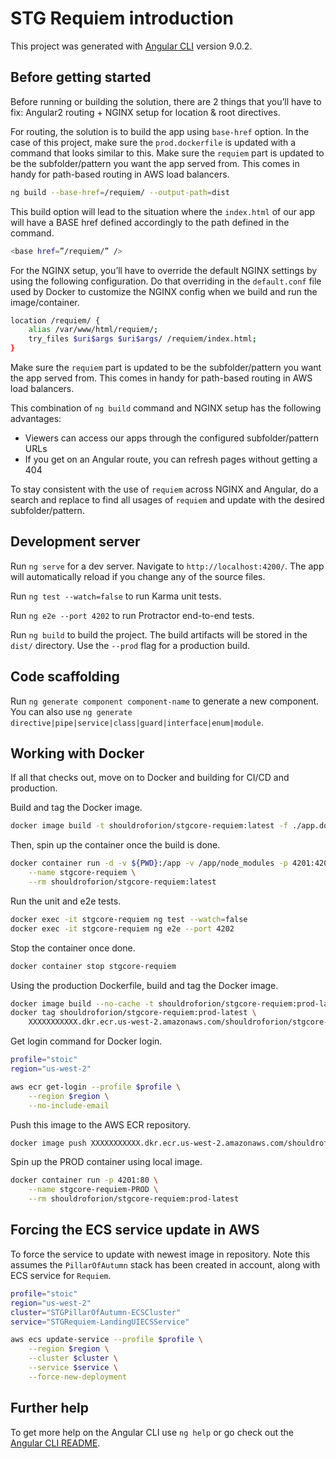 # STG Requiem introduction

This project was generated with [Angular CLI](https://github.com/angular/angular-cli) version 9.0.2.

## Before getting started

Before running or building the solution, there are 2 things that you’ll have to fix: Angular2 routing + NGINX setup for location & root directives.

For routing, the solution is to build the app using `base-href` option. In the case of this project, make sure the `prod.dockerfile` is updated with a command that looks similar to this. Make sure the `requiem` part is updated to be the subfolder/pattern you want the app served from. This comes in handy for path-based routing in AWS load balancers.

```zsh
ng build --base-href=/requiem/ --output-path=dist
```

This build option will lead to the situation where the `index.html` of our app will have a BASE href defined accordingly to the path defined in the command.

```zsh
<base href=”/requiem/” />
```

For the NGINX setup, you’ll have to override the default NGINX settings by using the following configuration. Do that overriding in the `default.conf` file used by Docker to customize the NGINX config when we build and run the image/container.

```zsh
location /requiem/ {
    alias /var/www/html/requiem/;
    try_files $uri$args $uri$args/ /requiem/index.html;
}
```

Make sure the `requiem` part is updated to be the subfolder/pattern you want the app served from. This comes in handy for path-based routing in AWS load balancers.

This combination of `ng build` command and NGINX setup has the following advantages:
- Viewers can access our apps through the configured subfolder/pattern URLs
- If you get on an Angular route, you can refresh pages without getting a 404

To stay consistent with the use of `requiem` across NGINX and Angular, do a search and replace to find all usages of `requiem` and update with the desired subfolder/pattern.

## Development server

Run `ng serve` for a dev server. Navigate to `http://localhost:4200/`. The app will automatically reload if you change any of the source files.

Run `ng test --watch=false` to run Karma unit tests.

Run `ng e2e --port 4202` to run Protractor end-to-end tests.

Run `ng build` to build the project. The build artifacts will be stored in the `dist/` directory. Use the `--prod` flag for a production build.

## Code scaffolding

Run `ng generate component component-name` to generate a new component. You can also use `ng generate directive|pipe|service|class|guard|interface|enum|module`.

## Working with Docker

If all that checks out, move on to Docker and building for CI/CD and production.

Build and tag the Docker image.

```zsh
docker image build -t shouldroforion/stgcore-requiem:latest -f ./app.dockerfile .
```

Then, spin up the container once the build is done.

```zsh
docker container run -d -v ${PWD}:/app -v /app/node_modules -p 4201:4200 \
    --name stgcore-requiem \
    --rm shouldroforion/stgcore-requiem:latest
```

Run the unit and e2e tests.

```zsh
docker exec -it stgcore-requiem ng test --watch=false
docker exec -it stgcore-requiem ng e2e --port 4202
```

Stop the container once done.

```zsh
docker container stop stgcore-requiem
```

Using the production Dockerfile, build and tag the Docker image.

```zsh
docker image build --no-cache -t shouldroforion/stgcore-requiem:prod-latest -f ./prod.dockerfile .
docker tag shouldroforion/stgcore-requiem:prod-latest \
    XXXXXXXXXXX.dkr.ecr.us-west-2.amazonaws.com/shouldroforion/stgcore-requiem:prod-latest
```

Get login command for Docker login.

```zsh
profile="stoic"
region="us-west-2"

aws ecr get-login --profile $profile \
    --region $region \
    --no-include-email
```

Push this image to the AWS ECR repository.

```zsh
docker image push XXXXXXXXXXX.dkr.ecr.us-west-2.amazonaws.com/shouldroforion/stgcore-requiem:prod-latest
```

Spin up the PROD container using local image.

```zsh
docker container run -p 4201:80 \
    --name stgcore-requiem-PROD \
    --rm shouldroforion/stgcore-requiem:prod-latest
```

## Forcing the ECS service update in AWS

To force the service to update with newest image in repository. Note this assumes the `PillarOfAutumn` stack has been created in account, along with ECS service for `Requiem`.

```zsh
profile="stoic"
region="us-west-2"
cluster="STGPillarOfAutumn-ECSCluster"
service="STGRequiem-LandingUIECSService"

aws ecs update-service --profile $profile \
    --region $region \
    --cluster $cluster \
    --service $service \
    --force-new-deployment
```

## Further help

To get more help on the Angular CLI use `ng help` or go check out the [Angular CLI README](https://github.com/angular/angular-cli/blob/master/README.md).
